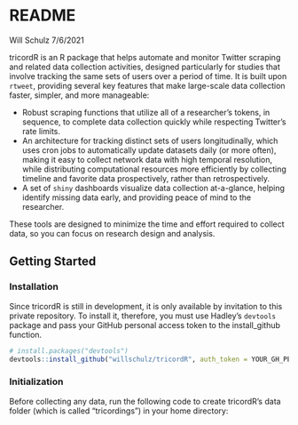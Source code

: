README
================
Will Schulz
7/6/2021

<!-- README.md is generated from README.Rmd. Please edit that file -->

tricordR is an R package that helps automate and monitor Twitter
scraping and related data collection activities, designed particularly
for studies that involve tracking the same sets of users over a period
of time. It is built upon `rtweet`, providing several key features that
make large-scale data collection faster, simpler, and more manageable:

-   Robust scraping functions that utilize all of a researcher’s tokens,
    in sequence, to complete data collection quickly while respecting
    Twitter’s rate limits.
-   An architecture for tracking distinct sets of users longitudinally,
    which uses cron jobs to automatically update datasets daily (or more
    often), making it easy to collect network data with high temporal
    resolution, while distributing computational resources more
    efficiently by collecting timeline and favorite data prospectively,
    rather than retrospectively.
-   A set of `shiny` dashboards visualize data collection at-a-glance,
    helping identify missing data early, and providing peace of mind to
    the researcher.

These tools are designed to minimize the time and effort required to
collect data, so you can focus on research design and analysis.

## Getting Started

### Installation

Since tricordR is still in development, it is only available by
invitation to this private repository. To install it, therefore, you
must use Hadley’s `devtools` package and pass your GitHub personal
access token to the install\_github function.

``` r
# install.packages("devtools")
devtools::install_github("willschulz/tricordR", auth_token = YOUR_GH_PERSONAL_ACCESS_TOKEN)
```

### Initialization

Before collecting any data, run the following code to create tricordR’s
data folder (which is called “tricordings”) in your home directory:
